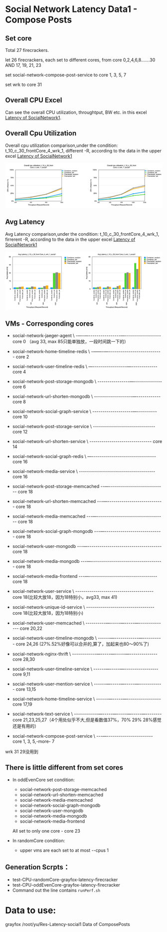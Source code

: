 # Social Network Latency Data1 - Compose Posts
## Set core
Total 27 firecrackers.

let 26 firecrackers, each set to different cores, from core 0,2,4,6,8…….30 AND 17, 19, 21, 23

set social-network-compose-post-service to core 1, 3, 5, 7

set wrk to core 31

## Overall CPU Excel
Can see the overall CPU utilization, throughtput, BW etc. in this excel [Latency of SocialNetwork1](https://docs.google.com/spreadsheets/d/1Cy9RjgibUyPHLc6Gp9dHuQ3_c7ULYHVXowZhBgvi-Sk/edit#gid=1488032261).

## Overall Cpu Utilization
Overall cpu utilization comparison,under the condition: t_10_c_30_frontCore_4_wrk_1, different -R, according to the data in the upper excel [Latency of SocialNetwork1](https://docs.google.com/spreadsheets/d/1Cy9RjgibUyPHLc6Gp9dHuQ3_c7ULYHVXowZhBgvi-Sk/edit#gid=1488032261)

![CPU_Utilization](CPU_Utilization_social1.jpg)

## Avg Latency
Avg Latency comparison,under the condition: t_10_c_30_frontCore_4_wrk_1, firrerent -R, according to the data in the upper excel [Latency of SocialNetwork1](https://docs.google.com/spreadsheets/d/1Cy9RjgibUyPHLc6Gp9dHuQ3_c7ULYHVXowZhBgvi-Sk/edit#gid=1488032261)

![Avg_Latency](Avg_Latency_social1.jpg)

## VMs - Corresponding cores
* social-network-jaeger-agent \ -—-—----------------—------------------ core 0 （avg 33, max 85只能单独放，一段时间跳一下的）
* social-network-home-timeline-redis \ -——-—--------------------------- core 2
* social-network-user-timeline-redis \ —-----------------—------------- core 4
* social-network-post-storage-mongodb \ ----------------—-------------- core 6
* social-network-url-shorten-mongodb \ -------------------—------------ core 8
* social-network-social-graph-service \ --------------------—---------- core 10
* social-network-post-storage-service \ ------------------------------- core 12
* social-network-url-shorten-service  \ ------------------------------- core 14

* social-network-social-graph-redis \ —-------------------------------- core 16
* social-network-media-service \ -------------------------------------- core 16

* social-network-post-storage-memcached --—---------------------------- core 18
* social-network-url-shorten-memcached ---—---------------------------- core 18
* social-network-media-memcached ---—---------------------------------- core 18
* social-network-social-graph-mongodb ---—----------------------------- core 18
* social-network-user-mongodb ---—------------------------------------- core 18
* social-network-media-mongodb ---—------------------------------------ core 18
* social-network-media-frontend  ---—---------------------------------- core 18
* social-network-user-service \ --------------------------------------- core 18(比较大放18，因为18特别小，avg33, max 41)
* social-network-unique-id-service \ ---------------------------------- core 18(比较大放18，因为18特别小)

* social-network-user-memcached \ ----------—-----—-----—-------------- core 20,22
* social-network-user-timeline-mongodb \ ------—------------—---------- core 24,26 (27%.52%好像可以合并的,算了，加起来也80～90%了)
* social-network-nginx-thrift \ ------------—-----—-----—-------------- core 28,30
* social-network-user-timeline-service \ ------—-----—----------------- core 9,11
* social-network-user-mention-service \ ------—-----—-----—------------ core 13,15
* social-network-home-timeline-service \ ------—-----—----------------- core 17,19

* social-network-text-service \ ------------—-----—-----—-----—-------- core 21,23,25,27（4个用处似乎不大,但是看数值37%，70% 29% 28%感觉还是有用的）


* social-network-compose-post-service \ ---—----------------------- core 1, 3, 5,-more- 7

wrk 31
29没用到

## There is little different from set cores
- In oddEvenCore set condition:
    - social-network-post-storage-memcached
    - social-network-url-shorten-memcached
    - social-network-media-memcached
    - social-network-social-graph-mongodb
    - social-network-user-mongodb
    - social-network-media-mongodb
    - social-network-media-frontend
    
    All set to only one core - core 23
- In randomCore condition:
    - upper vms are each set to at most --cpus 1

## Generation Scrpts：
* test-CPU-randomCore-grayfox-latency-firecracker
* test-CPU-oddEvenCore-grayfox-latency-firecracker
* Command out the line contains `runPerf.sh`

# Data to use:
grayfox /root/yu/Res-Latency-social1
Data of ComposePosts